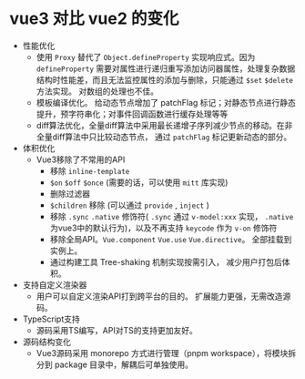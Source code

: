 # vue3 对比 vue2 的变化

- 性能优化
  - 使用 `Proxy` 替代了 `Object.defineProperty` 实现响应式。因为 `defineProperty` 需要对属性进行递归重写添加访问器属性，处理复杂数据结构时性能差，而且无法监控属性的添加与删除，只能通过 `$set` `$delete` 方法实现。 对数组的处理也不佳。
  - 模板编译优化。 给动态节点增加了 patchFlag 标记；对静态节点进行静态提升，预字符串化；对事件回调函数进行缓存处理等等
  - diff算法优化，全量diff算法中采用最长递增子序列减少节点的移动。在非全量diff算法中只比较动态节点， 通过 `patchFlag` 标记更新动态的部分。
- 体积优化
  - Vue3移除了不常用的API
    - 移除 `inline-template`
    - `$on` `$off` `$once` (需要的话，可以使用 `mitt` 库实现)
    - 删除过滤器
    - `$children` 移除 (可以通过 `provide` , `inject` )
    - 移除 `.sync` `.native` 修饰符( `.sync` 通过 `v-model:xxx` 实现， `.native` 为vue3中的默认行为)，以及不再支持 `keycode` 作为 `v-on` 修饰符
    - 移除全局API。`Vue.component` `Vue.use` `Vue.directive`。 全部挂载到实例上。
    - 通过构建工具 Tree-shaking 机制实现按需引入， 减少用户打包后体积。
- 支持自定义渲染器
  - 用户可以自定义渲染API打到跨平台的目的。 扩展能力更强，无需改造源码。
- TypeScript支持
  - 源码采用TS编写，API对TS的支持更加友好。
- 源码结构变化
  - Vue3源码采用 monorepo 方式进行管理（pnpm workspace），将模块拆分到 package 目录中，解耦后可单独使用。